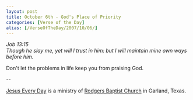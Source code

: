```yaml
---
layout: post
title: October 6th - God's Place of Priority
categories: [Verse of the Day]
alias: [/VerseOfTheDay/2007/10/06/]
---
```


_Job 13:15  
Though he slay me, yet will I trust in him: but I will maintain mine
own ways before him._

Don't let the problems in life keep you from praising God.

 --

<a href=http://jesuseveryday.net>Jesus Every Day</a> is a ministry of <a href=http://rodgersbaptist.net>Rodgers Baptist Church</a> in Garland, Texas.
